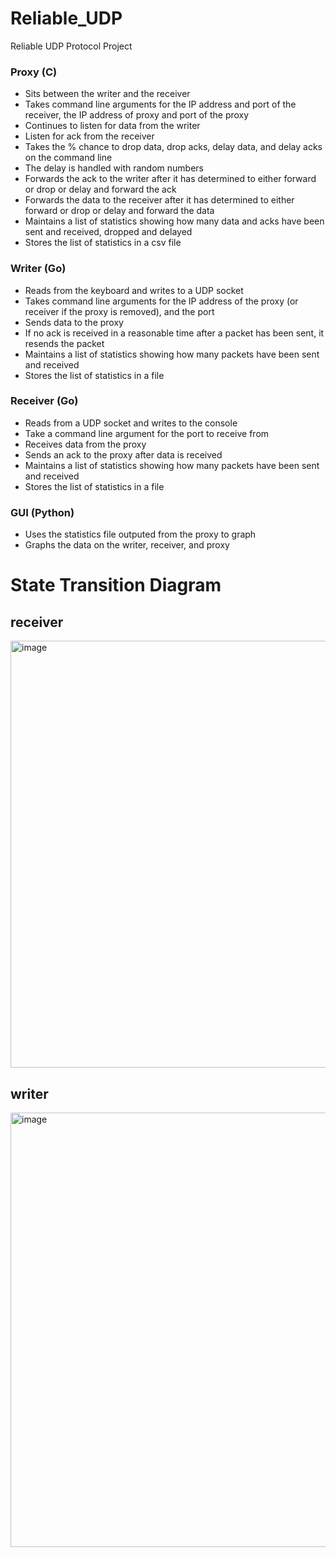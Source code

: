 # Reliable_UDP
Reliable UDP Protocol Project

### Proxy (C)
- Sits between the writer and the receiver
- Takes command line arguments for the IP address and port of the receiver, the IP address of proxy and port of the proxy
- Continues to listen for data from the writer
- Listen for ack from the receiver
- Takes the % chance to drop data, drop acks, delay data, and delay acks on the command line
- The delay is handled with random numbers
- Forwards the ack to the writer after it has determined to either forward or drop or delay and forward the ack
- Forwards the data to the receiver after it has determined to either forward or drop or delay and forward the data
- Maintains a list of statistics showing how many data and acks have been sent and received, dropped and delayed
- Stores the list of statistics in a csv file

### Writer (Go)
- Reads from the keyboard and writes to a UDP socket
- Takes command line arguments for the IP address of the proxy (or receiver if the proxy is removed), and the port
- Sends data to the proxy
- If no ack is received in a reasonable time after a packet has been sent, it resends the packet
- Maintains a list of statistics showing how many packets have been sent and received
- Stores the list of statistics in a file

### Receiver (Go)
- Reads from a UDP socket and writes to the console
- Take a command line argument for the port to receive from
- Receives data from the proxy
- Sends an ack to the proxy after data is received
- Maintains a list of statistics showing how many packets have been sent and received
- Stores the list of statistics in a file

### GUI (Python)
- Uses the statistics file outputed from the proxy to graph
- Graphs the data on the writer, receiver, and proxy

# State Transition Diagram

## receiver 
<img width="683" alt="image" src="https://github.com/KYang72Bcit/reliable_UDP/assets/90719969/b8770e5c-6c99-494d-8468-cae02ecb091e">

## writer
<img width="695" alt="image" src="https://github.com/KYang72Bcit/reliable_UDP/assets/90719969/2ce4891f-c14a-4245-ab2f-e4e9193028ad">



